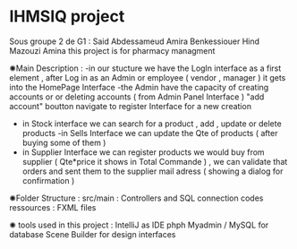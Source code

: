 # IHMSIQ project
  Sous groupe 2 de G1 : Said Abdessameud Amira
                        Benkessiouer Hind
                        Mazouzi Amina 
   this project is for pharmacy managment 
   
 ✺Main Description : 
 -in our stucture we have the LogIn interface as a first element , after Log in as an Admin or employee ( vendor , manager ) it gets into the HomePage Interface
 -the Admin have the capacity of creating accounts or  or deleting accounts ( from Admin Panel Interface ) "add account" boutton navigate to register Interface for a   new creation 
 - in Stock interface we can search for a product , add , update or delete products
 -in Sells Interface we can update the Qte of products ( after buying some of them ) 
 - in Supplier Interface we can register products we would buy from supplier ( Qte*price it shows in Total Commande ) , we can validate that orders and sent them to the supplier mail adress ( showing a dialog for confirmation )
 
  ✺Folder Structure :
  src/main : Controllers and SQL connection codes 
  ressources : FXML files 
  
 ✺ tools used in this project :
 IntelliJ as IDE 
 phph Myadmin / MySQL for database
 Scene Builder for design interfaces
                        
